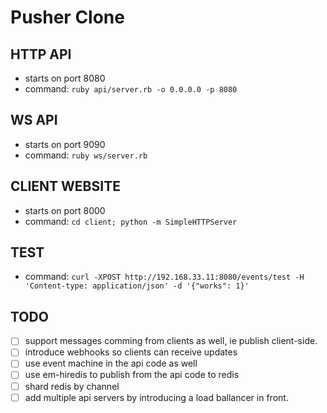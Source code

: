 # Pusher Clone

## HTTP API
- starts on port 8080
- command: `ruby api/server.rb -o 0.0.0.0 -p 8080`

## WS API
- starts on port 9090
- command: `ruby ws/server.rb`

## CLIENT WEBSITE
- starts on port 8000
- command: `cd client; python -m SimpleHTTPServer`

## TEST
- command: `curl -XPOST http://192.168.33.11:8080/events/test -H 'Content-type: application/json' -d '{"works": 1}'`

## TODO
- [ ] support messages comming from clients as well, ie publish client-side.
- [ ] introduce webhooks so clients can receive updates
- [ ] use event machine in the api code as well
- [ ] use em-hiredis to publish from the api code to redis
- [ ] shard redis by channel
- [ ] add multiple api servers by introducing a load ballancer in front.
